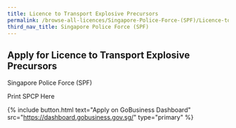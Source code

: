 ```yaml
---
title: Licence to Transport Explosive Precursors
permalink: /browse-all-licences/Singapore-Police-Force-(SPF)/Licence-to-Transport-Explosive-Precursors
third_nav_title: Singapore Police Force (SPF)
---
```


## Apply for Licence to Transport Explosive Precursors

Singapore Police Force (SPF)

Print SPCP Here

{% include button.html text="Apply on GoBusiness Dashboard" src="https://dashboard.gobusiness.gov.sg/" type="primary" %}
